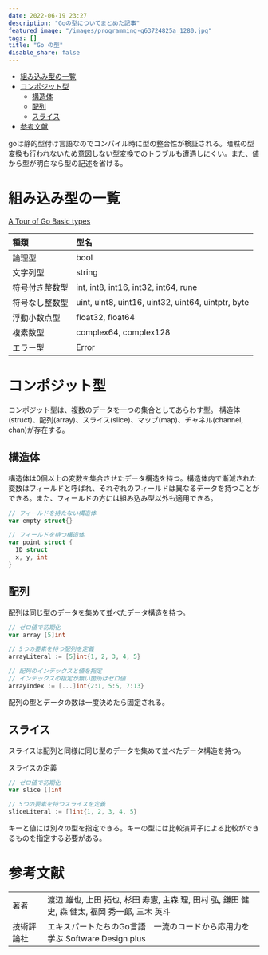 ```yaml
---
date: 2022-06-19 23:27
description: "Goの型についてまとめた記事"
featured_image: "/images/programming-g63724825a_1280.jpg"
tags: []
title: "Go の型"
disable_share: false
---
```


- [組み込み型の一覧](#組み込み型の一覧)
- [コンポジット型](#コンポジット型)
  - [構造体](#構造体)
  - [配列](#配列)
  - [スライス](#スライス)
- [参考文献](#参考文献)

goは静的型付け言語なのでコンパイル時に型の整合性が検証される。暗黙の型変換も行われないため意図しない型変換でのトラブルも遭遇しにくい。また、値から型が明白なら型の記述を省ける。

# 組み込み型の一覧

[A Tour of Go Basic types](https://go-tour-jp.appspot.com/basics/11)

|種類|型名|
|:-|:-|
|論理型|bool|
|文字列型|string|
|符号付き整数型|int, int8, int16, int32, int64, rune|
|符号なし整数型|uint, uint8, uint16, uint32, uint64, uintptr, byte|
|浮動小数点型|float32, float64|
|複素数型|complex64, complex128|
|エラー型|Error|

# コンポジット型

コンポジット型は、複数のデータを一つの集合としてあらわす型。
構造体(struct)、配列(array)、スライス(slice)、マップ(map)、チャネル(channel, chan)が存在する。

## 構造体

構造体は0個以上の変数を集合させたデータ構造を持つ。構造体内で漸減された変数はフィールドと呼ばれ、それぞれのフィールドは異なるデータを持つことができる。また、フィールドの方には組み込み型以外も適用できる。

```go
// フィールドを持たない構造体
var empty struct{}

// フィールドを持つ構造体
var point struct {
  ID struct
  x, y, int
}
```

## 配列

配列は同じ型のデータを集めて並べたデータ構造を持つ。

```go
// ゼロ値で初期化
var array [5]int

// 5つの要素を持つ配列を定義
arrayLiteral := [5]int{1, 2, 3, 4, 5}

// 配列のインデックスと値を指定
// インデックスの指定が無い箇所はゼロ値
arrayIndex := [...]int{2:1, 5:5, 7:13}
```

配列の型とデータの数は一度決めたら固定される。

## スライス

スライスは配列と同様に同じ型のデータを集めて並べたデータ構造を持つ。

スライスの定義

```go
// ゼロ値で初期化
var slice []int

// 5つの要素を持つスライスを定義
sliceLiteral := []int{1, 2, 3, 4, 5}
```

キーと値には別々の型を指定できる。キーの型には比較演算子による比較ができるものを指定する必要がある。

# 参考文献

|||
|:-|:-|
|著者|渡辺 雄也, 上田 拓也, 杉田 寿憲, 主森 理, 田村 弘, 鎌田 健史, 森 健太, 福岡 秀一郎, 三木 英斗|
|技術評論社|エキスパートたちのGo言語　一流のコードから応用力を学ぶ Software Design plus|
